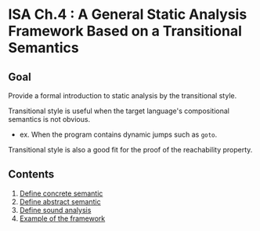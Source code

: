 # ISA Ch.4 : A General Static Analysis Framework Based on a Transitional Semantics

## Goal
Provide a formal introduction to static analysis by the transitional style.

Transitional style is useful when the target language's compositional semantics is not obvious.
- ex. When the program contains dynamic jumps such as `goto`.

Transitional style is also a good fit for the proof of the reachability property.

## Contents
1. [Define concrete semantic](./concrete.md)
2. [Define abstract semantic](./abstract.md)
3. [Define sound analysis](./analysis.md)
4. [Example of the framework](./ex_framework.md)
